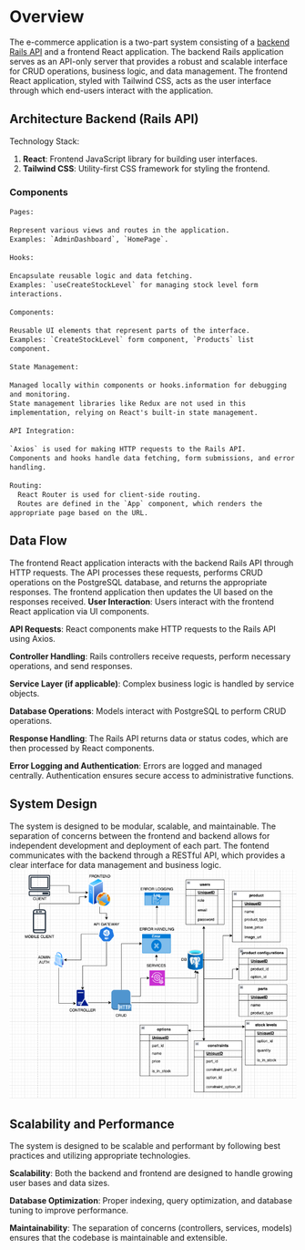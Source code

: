 # Overview

The e-commerce application is a two-part system consisting of a [backend Rails API](https://github.com/ilcande/ecommerce-shop-backend) and a frontend React application. The backend Rails application serves as an API-only server that provides a robust and scalable interface for CRUD operations, business logic, and data management. The frontend React application, styled with Tailwind CSS, acts as the user interface through which end-users interact with the application.

## Architecture Backend (Rails API)

Technology Stack:

  1. **React**: Frontend JavaScript library for building user interfaces.
  2. **Tailwind CSS**: Utility-first CSS framework for styling the frontend.

### Components

    Pages:

    Represent various views and routes in the application.
    Examples: `AdminDashboard`, `HomePage`.

    Hooks:

    Encapsulate reusable logic and data fetching.
    Examples: `useCreateStockLevel` for managing stock level form interactions.

    Components:

    Reusable UI elements that represent parts of the interface.
    Examples: `CreateStockLevel` form component, `Products` list component.

    State Management:

    Managed locally within components or hooks.information for debugging and monitoring.
    State management libraries like Redux are not used in this implementation, relying on React's built-in state management.

    API Integration:

    `Axios` is used for making HTTP requests to the Rails API.
    Components and hooks handle data fetching, form submissions, and error handling.

    Routing:
      React Router is used for client-side routing.
      Routes are defined in the `App` component, which renders the appropriate page based on the URL.

## Data Flow

The frontend React application interacts with the backend Rails API through HTTP requests. The API processes these requests, performs CRUD operations on the PostgreSQL database, and returns the appropriate responses. The frontend application then updates the UI based on the responses received.
  **User Interaction**:
  Users interact with the frontend React application via UI components.

  **API Requests**:
  React components make HTTP requests to the Rails API using Axios.

  **Controller Handling**:
    Rails controllers receive requests, perform necessary operations, and send responses.

  **Service Layer (if applicable)**:
    Complex business logic is handled by service objects.

  **Database Operations**:
    Models interact with PostgreSQL to perform CRUD operations.

  **Response Handling**:
    The Rails API returns data or status codes, which are then processed by React components.
  
  **Error Logging and Authentication**:
    Errors are logged and managed centrally.
    Authentication ensures secure access to administrative functions.

## System Design

The system is designed to be modular, scalable, and maintainable. The separation of concerns between the frontend and backend allows for independent development and deployment of each part. The fontend communicates with the backend through a RESTful API, which provides a clear interface for data management and business logic.
![System Design](system-design.png)

## Scalability and Performance

The system is designed to be scalable and performant by following best practices and utilizing appropriate technologies.

  **Scalability**:
    Both the backend and frontend are designed to handle growing user bases and data sizes.

  **Database Optimization**:
    Proper indexing, query optimization, and database tuning to improve performance.

  **Maintainability**:
    The separation of concerns (controllers, services, models) ensures that the codebase is maintainable and extensible.
